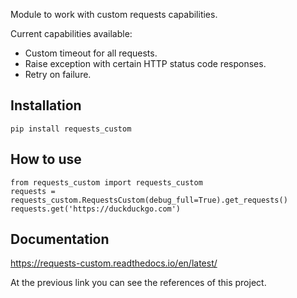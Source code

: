 Module to work with custom requests capabilities.

Current capabilities available:

- Custom timeout for all requests.
- Raise exception with certain HTTP status code responses.
- Retry on failure.

## Installation

~~~
pip install requests_custom
~~~

## How to use

~~~
from requests_custom import requests_custom
requests = requests_custom.RequestsCustom(debug_full=True).get_requests()
requests.get('https://duckduckgo.com')
~~~

## Documentation

https://requests-custom.readthedocs.io/en/latest/

At the previous link you can see the references of this project.
